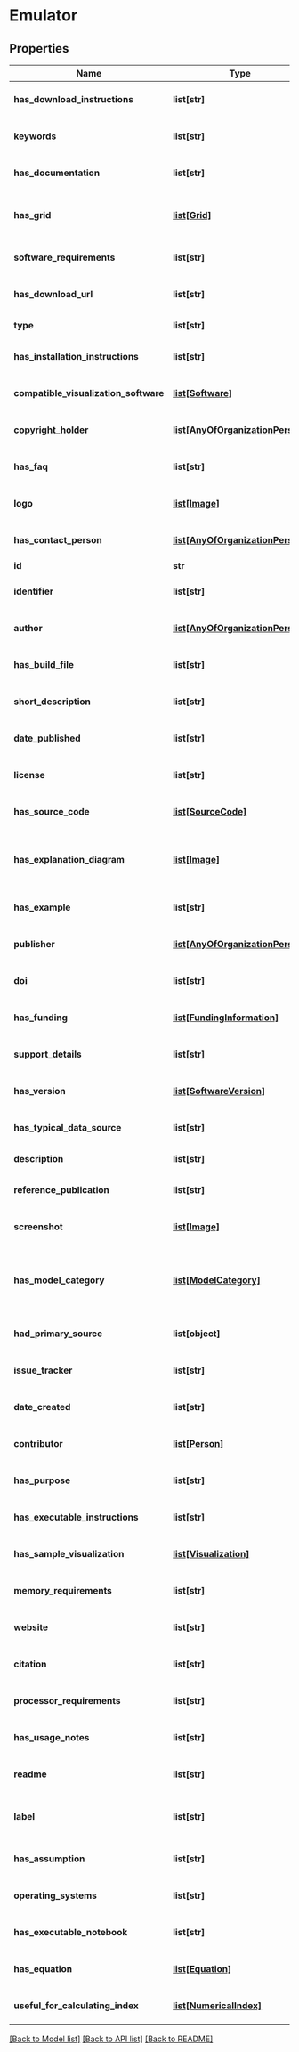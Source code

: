 # Emulator

## Properties
Name | Type | Description | Notes
------------ | ------------- | ------------- | -------------
**has_download_instructions** | **list[str]** | Description not available | [optional] 
**keywords** | **list[str]** | Description not available | [optional] 
**has_documentation** | **list[str]** | Description not available | [optional] 
**has_grid** | [**list[Grid]**](Grid.md) | Grid information about the model | [optional] 
**software_requirements** | **list[str]** | Description not available | [optional] 
**has_download_url** | **list[str]** | Description not available | [optional] 
**type** | **list[str]** | type of the resource | [optional] 
**has_installation_instructions** | **list[str]** | Description not available | [optional] 
**compatible_visualization_software** | [**list[Software]**](Software.md) | Description not available | [optional] 
**copyright_holder** | [**list[AnyOfOrganizationPerson]**](AnyOfOrganizationPerson.md) | Description not available | [optional] 
**has_faq** | **list[str]** | Description not available | [optional] 
**logo** | [**list[Image]**](Image.md) | Description not available | [optional] 
**has_contact_person** | [**list[AnyOfOrganizationPerson]**](AnyOfOrganizationPerson.md) | Description not available | [optional] 
**id** | **str** | identifier | [optional] 
**identifier** | **list[str]** | Description not available | [optional] 
**author** | [**list[AnyOfOrganizationPerson]**](AnyOfOrganizationPerson.md) | Description not available | [optional] 
**has_build_file** | **list[str]** | Description not available | [optional] 
**short_description** | **list[str]** | Description not available | [optional] 
**date_published** | **list[str]** | Description not available | [optional] 
**license** | **list[str]** | Description not available | [optional] 
**has_source_code** | [**list[SourceCode]**](SourceCode.md) | Description not available | [optional] 
**has_explanation_diagram** | [**list[Image]**](Image.md) | Diagram used to explain the behavior of the model | [optional] 
**has_example** | **list[str]** | Description not available | [optional] 
**publisher** | [**list[AnyOfOrganizationPerson]**](AnyOfOrganizationPerson.md) | Description not available | [optional] 
**doi** | **list[str]** | Description not available | [optional] 
**has_funding** | [**list[FundingInformation]**](FundingInformation.md) | Description not available | [optional] 
**support_details** | **list[str]** | Description not available | [optional] 
**has_version** | [**list[SoftwareVersion]**](SoftwareVersion.md) | Description not available | [optional] 
**has_typical_data_source** | **list[str]** | Description not available | [optional] 
**description** | **list[str]** | small description | [optional] 
**reference_publication** | **list[str]** | Description not available | [optional] 
**screenshot** | [**list[Image]**](Image.md) | Description not available | [optional] 
**has_model_category** | [**list[ModelCategory]**](ModelCategory.md) | Category associated with a model (e.g., Hydrology, etc.) | [optional] 
**had_primary_source** | **list[object]** | Description not available | [optional] 
**issue_tracker** | **list[str]** | Description not available | [optional] 
**date_created** | **list[str]** | Description not available | [optional] 
**contributor** | [**list[Person]**](Person.md) | Description not available | [optional] 
**has_purpose** | **list[str]** | Description not available | [optional] 
**has_executable_instructions** | **list[str]** | Description not available | [optional] 
**has_sample_visualization** | [**list[Visualization]**](Visualization.md) | Description not available | [optional] 
**memory_requirements** | **list[str]** | Description not available | [optional] 
**website** | **list[str]** | Description not available | [optional] 
**citation** | **list[str]** | Description not available | [optional] 
**processor_requirements** | **list[str]** | Description not available | [optional] 
**has_usage_notes** | **list[str]** | Description not available | [optional] 
**readme** | **list[str]** | Description not available | [optional] 
**label** | **list[str]** | short description of the resource | [optional] 
**has_assumption** | **list[str]** | Description not available | [optional] 
**operating_systems** | **list[str]** | Description not available | [optional] 
**has_executable_notebook** | **list[str]** | Description not available | [optional] 
**has_equation** | [**list[Equation]**](Equation.md) | Equations used in the model | [optional] 
**useful_for_calculating_index** | [**list[NumericalIndex]**](NumericalIndex.md) | Description not available | [optional] 

[[Back to Model list]](../#documentation-for-models) [[Back to API list]](../#documentation-for-api-endpoints) [[Back to README]](../)


